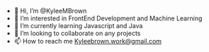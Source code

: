 - 👋 Hi, I’m @KyleeMBrown
- 👀 I’m interested in FrontEnd Development and Machine Learning
- 🌱 I’m currently learning Javascript and Java
- 💞️ I’m looking to collaborate on any projects
- 📫 How to reach me Kyleebrown.work@gmail.com

<!---
KyleeMBrown/KyleeMBrown is a ✨ special ✨ repository because its `README.md` (this file) appears on your GitHub profile.
You can click the Preview link to take a look at your changes.
--->
